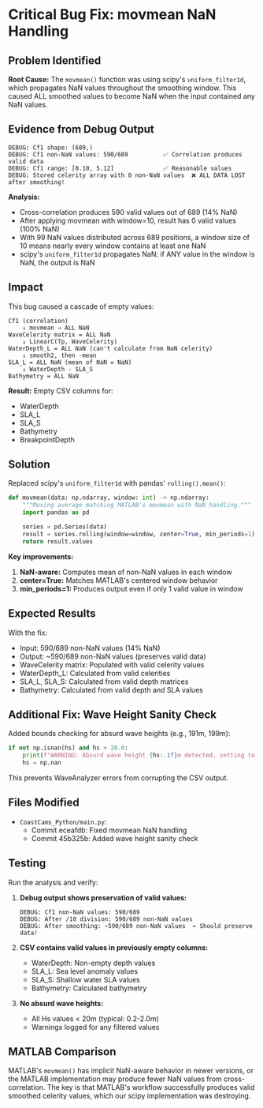 # Critical Bug Fix: movmean NaN Handling

## Problem Identified

**Root Cause:** The `movmean()` function was using scipy's `uniform_filter1d`, which propagates NaN values throughout the smoothing window. This caused ALL smoothed values to become NaN when the input contained any NaN values.

## Evidence from Debug Output

```
DEBUG: Cf1 shape: (689,)
DEBUG: Cf1 non-NaN values: 590/689          ✅ Correlation produces valid data
DEBUG: Cf1 range: [0.10, 5.12]              ✅ Reasonable values
DEBUG: Stored celerity array with 0 non-NaN values  ❌ ALL DATA LOST after smoothing!
```

**Analysis:**
- Cross-correlation produces 590 valid values out of 689 (14% NaN)
- After applying movmean with window=10, result has 0 valid values (100% NaN)
- With 99 NaN values distributed across 689 positions, a window size of 10 means nearly every window contains at least one NaN
- scipy's `uniform_filter1d` propagates NaN: if ANY value in the window is NaN, the output is NaN

## Impact

This bug caused a cascade of empty values:

```
Cf1 (correlation)
    ↓ movmean → ALL NaN
WaveCelerity matrix = ALL NaN
    ↓ LinearC(Tp, WaveCelerity)
WaterDepth_L = ALL NaN (can't calculate from NaN celerity)
    ↓ smooth2, then -mean
SLA_L = ALL NaN (mean of NaN = NaN)
    ↓ WaterDepth - SLA_S
Bathymetry = ALL NaN
```

**Result:** Empty CSV columns for:
- WaterDepth
- SLA_L
- SLA_S
- Bathymetry
- BreakpointDepth

## Solution

Replaced scipy's `uniform_filter1d` with pandas' `rolling().mean()`:

```python
def movmean(data: np.ndarray, window: int) -> np.ndarray:
    """Moving average matching MATLAB's movmean with NaN handling."""
    import pandas as pd

    series = pd.Series(data)
    result = series.rolling(window=window, center=True, min_periods=1).mean()
    return result.values
```

**Key improvements:**
1. **NaN-aware:** Computes mean of non-NaN values in each window
2. **center=True:** Matches MATLAB's centered window behavior
3. **min_periods=1:** Produces output even if only 1 valid value in window

## Expected Results

With the fix:
- Input: 590/689 non-NaN values (14% NaN)
- Output: ~590/689 non-NaN values (preserves valid data)
- WaveCelerity matrix: Populated with valid celerity values
- WaterDepth_L: Calculated from valid celerities
- SLA_L, SLA_S: Calculated from valid depth matrices
- Bathymetry: Calculated from valid depth and SLA values

## Additional Fix: Wave Height Sanity Check

Added bounds checking for absurd wave heights (e.g., 191m, 199m):

```python
if not np.isnan(hs) and hs > 20.0:
    print(f"WARNING: Absurd wave height {hs:.1f}m detected, setting to NaN")
    hs = np.nan
```

This prevents WaveAnalyzer errors from corrupting the CSV output.

## Files Modified

- `CoastCams_Python/main.py`:
  - Commit eceafdb: Fixed movmean NaN handling
  - Commit 45b325b: Added wave height sanity check

## Testing

Run the analysis and verify:

1. **Debug output shows preservation of valid values:**
   ```
   DEBUG: Cf1 non-NaN values: 590/689
   DEBUG: After /10 division: 590/689 non-NaN values
   DEBUG: After smoothing: ~590/689 non-NaN values  ← Should preserve data!
   ```

2. **CSV contains valid values in previously empty columns:**
   - WaterDepth: Non-empty depth values
   - SLA_L: Sea level anomaly values
   - SLA_S: Shallow water SLA values
   - Bathymetry: Calculated bathymetry

3. **No absurd wave heights:**
   - All Hs values < 20m (typical: 0.2-2.0m)
   - Warnings logged for any filtered values

## MATLAB Comparison

MATLAB's `movmean()` has implicit NaN-aware behavior in newer versions, or the MATLAB implementation may produce fewer NaN values from cross-correlation. The key is that MATLAB's workflow successfully produces valid smoothed celerity values, which our scipy implementation was destroying.
